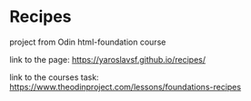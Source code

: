 # Recipes
project from Odin html-foundation course

link to the page:
https://yaroslavsf.github.io/recipes/

link to the courses task:
https://www.theodinproject.com/lessons/foundations-recipes
